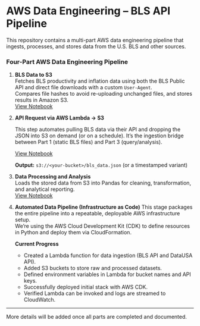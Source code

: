 # AWS Data Engineering – BLS API Pipeline
This repository contains a multi-part AWS data engineering pipeline that ingests, processes, and stores data from the U.S. BLS and other sources.

### Four-Part AWS Data Engineering Pipeline
1. **BLS Data to S3**  
   Fetches BLS productivity and inflation data using both the BLS Public API and direct file downloads with a custom `User-Agent`.  
   Compares file hashes to avoid re-uploading unchanged files, and stores results in Amazon S3.  
   [View Notebook](s3-pipeline-bls-api-part1.ipynb)

2. **API Request via AWS Lambda → S3**

   This step automates pulling BLS data via their API and dropping the JSON into S3 on demand (or on a schedule). It’s the    ingestion bridge between Part 1 (static BLS files) and Part 3 (query/analysis).
   
   [View Notebook](https://github.com/ScottySchmidt/AWS_DataEngineer_API/blob/main/lambda_bls_api_part2.py)
   
   **Output:** `s3://<your-bucket>/bls_data.json` (or a timestamped variant)

4. **Data Processing and Analysis**  
   Loads the stored data from S3 into Pandas for cleaning, transformation, and analytical reporting.  
   [View Notebook](aws-data-pipeline-warehouse-part3.ipynb)

5. **Automated Data Pipeline (Infrastructure as Code)**
   This stage packages the entire pipeline into a repeatable, deployable AWS infrastructure setup.  
   We’re using the AWS Cloud Development Kit (CDK) to define resources in Python and deploy them via CloudFormation.

   **Current Progress**
   - Created a Lambda function for data ingestion (BLS API and DataUSA API).
   - Added S3 buckets to store raw and processed datasets.
   - Defined environment variables in Lambda for bucket names and API keys.
   - Successfully deployed initial stack with AWS CDK.
   - Verified Lambda can be invoked and logs are streamed to CloudWatch.

---
More details will be added once all parts are completed and documented.
